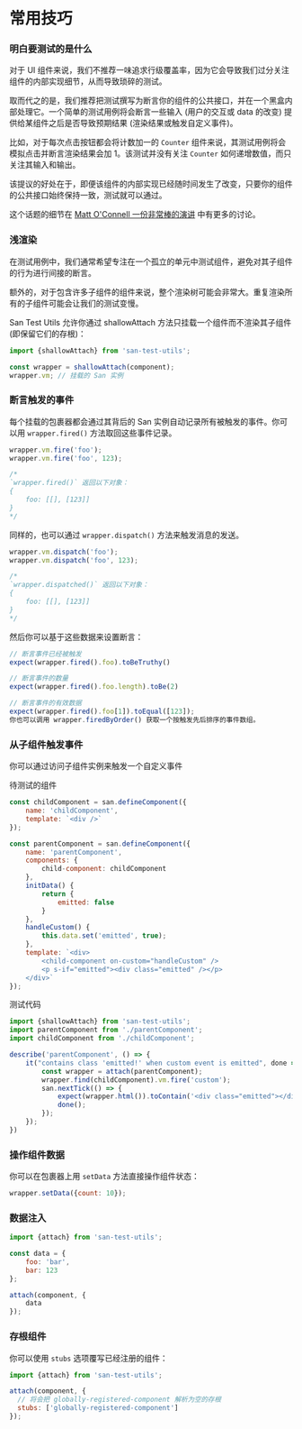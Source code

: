 # 常用技巧

### 明白要测试的是什么

对于 UI 组件来说，我们不推荐一味追求行级覆盖率，因为它会导致我们过分关注组件的内部实现细节，从而导致琐碎的测试。

取而代之的是，我们推荐把测试撰写为断言你的组件的公共接口，并在一个黑盒内部处理它。一个简单的测试用例将会断言一些输入 (用户的交互或 data 的改变) 提供给某组件之后是否导致预期结果 (渲染结果或触发自定义事件)。

比如，对于每次点击按钮都会将计数加一的 `Counter` 组件来说，其测试用例将会模拟点击并断言渲染结果会加 1。该测试并没有关注 `Counter` 如何递增数值，而只关注其输入和输出。

该提议的好处在于，即便该组件的内部实现已经随时间发生了改变，只要你的组件的公共接口始终保持一致，测试就可以通过。

这个话题的细节在 [Matt O'Connell 一份非常棒的演讲](https://www.youtube.com/watch?v=OIpfWTThrK8) 中有更多的讨论。

### 浅渲染

在测试用例中，我们通常希望专注在一个孤立的单元中测试组件，避免对其子组件的行为进行间接的断言。

额外的，对于包含许多子组件的组件来说，整个渲染树可能会非常大。重复渲染所有的子组件可能会让我们的测试变慢。

San Test Utils 允许你通过 shallowAttach 方法只挂载一个组件而不渲染其子组件 (即保留它们的存根)：

```js
import {shallowAttach} from 'san-test-utils';

const wrapper = shallowAttach(component);
wrapper.vm; // 挂载的 San 实例
```

### 断言触发的事件

每个挂载的包裹器都会通过其背后的 San 实例自动记录所有被触发的事件。你可以用 `wrapper.fired()` 方法取回这些事件记录。

```js
wrapper.vm.fire('foo');
wrapper.vm.fire('foo', 123);

/*
`wrapper.fired()` 返回以下对象：
{
    foo: [[], [123]]
}
*/
```

同样的，也可以通过 `wrapper.dispatch()` 方法来触发消息的发送。

```js
wrapper.vm.dispatch('foo');
wrapper.vm.dispatch('foo', 123);

/*
`wrapper.dispatched()` 返回以下对象：
{
    foo: [[], [123]]
}
*/
```

然后你可以基于这些数据来设置断言：

```js
// 断言事件已经被触发
expect(wrapper.fired().foo).toBeTruthy()

// 断言事件的数量
expect(wrapper.fired().foo.length).toBe(2)

// 断言事件的有效数据
expect(wrapper.fired().foo[1]).toEqual([123]);
你也可以调用 wrapper.firedByOrder() 获取一个按触发先后排序的事件数组。
```

### 从子组件触发事件

你可以通过访问子组件实例来触发一个自定义事件

待测试的组件

```js
const childComponent = san.defineComponent({
    name: 'childComponent',
    template: `<div />`
});

const parentComponent = san.defineComponent({
    name: 'parentComponent',
    components: {
        child-component: childComponent
    },
    initData() {
        return {
            emitted: false
        }
    },
    handleCustom() {
        this.data.set('emitted', true);
    },
    template: `<div>
        <child-component on-custom="handleCustom" />
        <p s-if="emitted"><div class="emitted" /></p>
    </div>`
});
```

测试代码

```js
import {shallowAttach} from 'san-test-utils';
import parentComponent from './parentComponent';
import childComponent from './childComponent';

describe('parentComponent', () => {
    it("contains class 'emitted!' when custom event is emitted", done => {
        const wrapper = attach(parentComponent);
        wrapper.find(childComponent).vm.fire('custom');
        san.nextTick(() => {
            expect(wrapper.html()).toContain('<div class="emitted"></div>');
            done();
        });
    });
})
```

### 操作组件数据

你可以在包裹器上用 `setData` 方法直接操作组件状态：

```js
wrapper.setData({count: 10});
```

### 数据注入

```js
import {attach} from 'san-test-utils';

const data = {
    foo: 'bar',
    bar: 123
};

attach(component, {
    data
});
```

### 存根组件

你可以使用 `stubs` 选项覆写已经注册的组件：

```js
import {attach} from 'san-test-utils';

attach(component, {
  // 将会把 globally-registered-component 解析为空的存根
  stubs: ['globally-registered-component']
});
```
